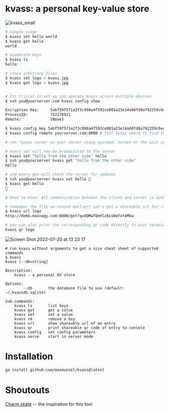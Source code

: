 # kvass: a personal key-value store

![kvass_small](https://user-images.githubusercontent.com/5411096/179968508-5fe1e390-3136-46a6-bb1e-8d329ad231c3.jpeg)


```bash
# simple usage
$ kvass set hello world
$ kvass get hello
world

# enumerate keys
$ kvass ls
hello

# store arbitrary files
$ kvass set logo < kvass.jpg
$ kvass get logo > kvass.jpg


# Its trivial to set up and operate kvass across multiple devices
$ ssh you@yourserver.com kvass config show

Encryption Key:  	5abf59f5f1a2f3c998a4f592ce081a23e14a68fd8a792259c6ec0fc1e8fb1246  # <- copy this for the next step
ProcessID:       	752176921
Remote:          	(None)

$ kvass config key 5abf59f5f1a2f3c998a4f592ce081a23e14a68fd8a792259c6ec0fc1e8fb1246 # set the same key for all your devices
$ kvass config remote yourserver.com:8000 # tell kvass where to find the server instance

# run "kvass serve" on your server using systemd, screen or the init system of your choice. (runit, anyone?)

# every set will now be broadcasted to the server
$ kvass set "hello from the other side" hello
$ ssh you@yourserver kvass get "hello from the other side"
hello

# and every get will check the server for updates
$ ssh you@yourserver kvass set hello 👋
$ kvass get hello
👋

# Good to know: All communication between the client and server is authenticated and encrypted using AES-256 GCM.

# remember the file we stored earlier? Let's get a shareable url for it!
$ kvass url logo
http://demo.maxnagy.com:8000/get?q=OQMwTQmFCz6xiWxFxt4Mkw

# you can also print the corresponding qr code directly to your terminal
kvass qr logo
```
![Screen Shot 2022-07-20 at 13 23 17](https://user-images.githubusercontent.com/5411096/179970204-f1034add-ce07-4f40-b279-0ac25969c069.png)

```
# run kvass without arguments to get a nice cheat sheet of supported commands
$ kvass
kvass [--db=string]

Description:
    kvass - a personal KV store

Options:
        --db       the database file to use (default: ~/.kvassdb.sqlite)

Sub-commands:
    kvass ls       list keys
    kvass get      get a value
    kvass set      set a value
    kvass rm       remove a key
    kvass url      show shareable url of an entry
    kvass qr       print shareable qr code of entry to console
    kvass config   set config parameters
    kvass serve    start in server mode
```

# Installation

```bash
go install github.com/maxmunzel/kvass@latest
```


# Shoutouts

[Charm skate](https://github.com/charmbracelet/skate) -- the inspiration for this tool

